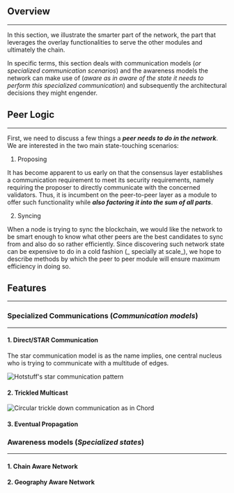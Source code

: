 ## Overview
----

In this section, we illustrate the smarter part of the network, the part that leverages the overlay functionalities to serve the other modules and ultimately the chain.

In specific terms, this section deals with communication models (_or specialized communication scenarios_) and the awareness models the network can make use of (_aware as in aware of the state it needs to perform this specialized communication_) and subsequently the architectural decisions they might engender.

## Peer Logic
----
First, we need to discuss a few things a **_peer needs to do in the network_**. We are interested in the two main state-touching scenarios:

1. Proposing

It has become apparent to us early on that the consensus layer establishes a communication requirement to meet its security requirements, namely requiring the proposer to directly communicate with the concerned validators. Thus, it is incumbent on the peer-to-peer layer as a module to offer such functionality while _**also factoring it into the sum of all parts**_.

2. Syncing

When a node is trying to sync the blockchain, we would like the network to be smart enough to know what other peers are the best candidates to sync from and also do so rather efficiently. Since discovering such network state can be expensive to do in a cold fashion (_ specially at scale_), we hope to describe methods by which the peer to peer module will ensure maximum efficiency in doing so.

## Features
----

### Specialized Communications (_Communication models_)
---

#### 1. Direct/STAR Communication

The star communication model is as the name implies, one central nucleus who is trying to communicate with a multitude of edges.

![Hotstuff's star communication pattern](https://miro.medium.com/max/1136/1*Ag8SrZlFbMUQZAZR9n0r0A.png)
#### 2. Trickled Multicast

![Circular trickle down communication as in Chord](https://www.researchgate.net/profile/Mario-Kolberg/publication/262398264/figure/fig1/AS:669953283862535@1536740718640/An-example-Chord-network-showing-the-choice-of-finger-nodes-for-Node-N8_Q320.jpg)

#### 3. Eventual Propagation

### Awareness models (_Specialized states_)
---

#### 1. Chain Aware Network
#### 2. Geography Aware Network

